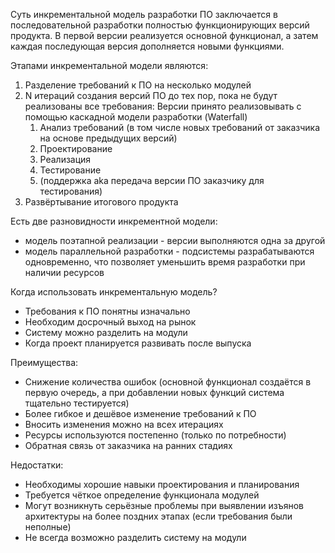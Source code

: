 Суть инкрементальной модель разработки ПО заключается в последовательной разработки полностью функционирующих версий продукта. В первой версии реализуется основной функционал, а затем каждая последующая версия дополняется новыми функциями.

Этапами инкрементальной модели являются:
1) Разделение требований к ПО на несколько модулей
2) N итераций создания версий ПО до тех пор, пока не будут реализованы все требования:
   Версии принято реализовывать с помощью каскадной модели разработки (Waterfall)
	1) Анализ требований (в том числе новых требований от заказчика на основе предыдущих версий)
	2) Проектирование
	3) Реализация
	4) Тестирование
	5) (поддержка aka передача версии ПО заказчику для тестирования)
3) Развёртывание итогового продукта

Есть две разновидности инкрементной модели:
- модель поэтапной реализации - версии выполняются одна за другой
- модель параллельной разработки - подсистемы разрабатываются одновременно, что позволяет уменьшить время разработки при наличии ресурсов

Когда использовать инкрементальную модель?
- Требования к ПО понятны изначально
- Необходим досрочный выход на рынок
- Систему можно разделить на модули
- Когда проект планируется развивать после выпуска

Преимущества:
- Снижение количества ошибок (основной функционал создаётся в первую очередь, а при добавлении новых функций система тщательно тестируется)
- Более гибкое и дешёвое изменение требований к ПО
- Вносить изменения можно на всех итерациях
- Ресурсы используются постепенно (только по потребности)
- Обратная связь от заказчика на ранних стадиях

Недостатки:
- Необходимы хорошие навыки проектирования и планирования
- Требуется чёткое определение функционала модулей
- Могут возникнуть серьёзные проблемы при выявлении изъянов архитектуры на более поздних этапах (если требования были неполные)
- Не всегда возможно разделить систему на модули